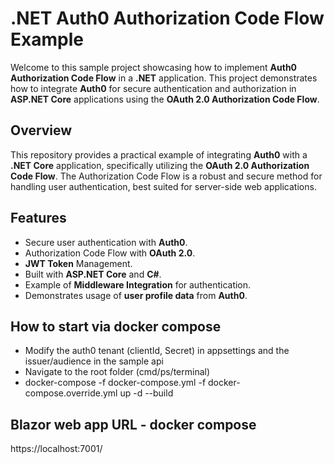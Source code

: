 # .NET Auth0 Authorization Code Flow Example

Welcome to this sample project showcasing how to implement **Auth0 Authorization Code Flow** in a **.NET** application. This project demonstrates how to integrate **Auth0** for secure authentication and authorization in **ASP.NET Core** applications using the **OAuth 2.0 Authorization Code Flow**.

## Overview

This repository provides a practical example of integrating **Auth0** with a **.NET Core** application, specifically utilizing the **OAuth 2.0 Authorization Code Flow**. The Authorization Code Flow is a robust and secure method for handling user authentication, best suited for server-side web applications.

## Features

- Secure user authentication with **Auth0**.
- Authorization Code Flow with **OAuth 2.0**.
- **JWT Token** Management.
- Built with **ASP.NET Core** and **C#**.
- Example of **Middleware Integration** for authentication.
- Demonstrates usage of **user profile data** from **Auth0**.

## How to start via docker compose
- Modify the auth0 tenant (clientId, Secret) in appsettings and the issuer/audience in the sample api
- Navigate to the root folder (cmd/ps/terminal)
- docker-compose -f docker-compose.yml -f docker-compose.override.yml up -d --build
  

## Blazor web app URL - docker compose

https://localhost:7001/





